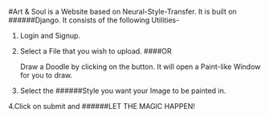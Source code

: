 #Art & Soul 
is a Website based on Neural-Style-Transfer.
It is built on ######Django.
It consists of the following Utilities-
1. Login and Signup.

2. Select a File that you wish to upload. ####OR

   Draw a Doodle by clicking on the button. It will open a Paint-like Window for you to draw.
   
3. Select the ######Style you want your Image to be painted in.

4.Click on submit and ######LET THE MAGIC HAPPEN!


